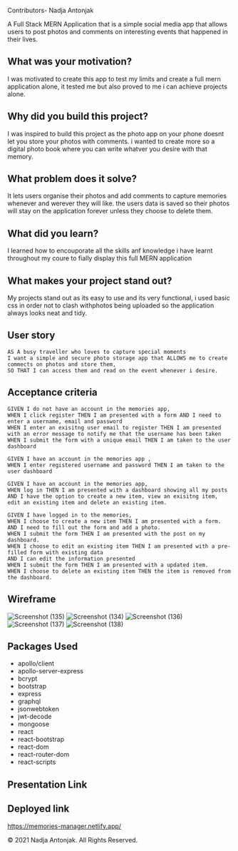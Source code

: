 

Contributors-
Nadja Antonjak

A Full Stack MERN Application that is a simple social media app that allows users to post photos and comments on interesting events that happened in their lives.

## What was your motivation?
I was motivated to create this app to test my limits and create a full mern application alone, it tested me but also proved to me i can achieve projects alone. 

## Why did you build this project?
I was inspired to build this project as the photo app on your phone doesnt let you store your photos with comments. i wanted to create more so a digital photo book where you can write whatver you desire with that memory.

## What problem does it solve?
It lets users organise their photos and add comments to capture memories whenever and werever they will like. the users data is saved so their photos will stay on the application forever unless they choose to delete them.

## What did you learn?
I learned how to encouporate all the skills anf knowledge i have learnt throughout my coure to fially display this full MERN application

## What makes your project stand out?
My projects stand out as its easy to use and its very functional, i used basic css in order not to clash withphotos being uploaded so the application always looks neat and tidy.


## User story
``` 
AS A busy traveller who loves to capture special moments
I want a simple and secure photo storage app that ALLOWS me to create commects on photos and store them,
SO THAT I can access them and read on the event whenever i desire.
``` 

## Acceptance criteria
``` 
GIVEN I do not have an account in the memories app,
WHEN I click register THEN I am presented with a form AND I need to enter a username, email and password
WHEN I enter an exisitng user email to register THEN I am presented with an error message to notify me that the username has been taken
WHEN I submit the form with a unique email THEN I am taken to the user dashboard
 
GIVEN I have an account in the memories app ,
WHEN I enter registered username and password THEN I am taken to the user dashboard

GIVEN I have an account in the memories app,
WHEN log in THEN I am presented with a dashboard showing all my posts
AND I have the option to create a new item, view an exisitng item, edit an existing item and delete an existing item.

GIVEN I have logged in to the memories,
WHEN I choose to create a new item THEN I am presented with a form.
AND I need to fill out the form and add a photo.
WHEN I submit the form THEN I am presented with the post on my dashboard.
WHEN I choose to edit an existing item THEN I am presented with a pre-filled form with existing data
AND I can edit the information presented
WHEN I submit the form THEN I am presented with a updated item.
WHEN I choose to delete an existing item THEN the item is removed from the dashboard.
```
## Wireframe

![Screenshot (135)](https://user-images.githubusercontent.com/79078061/128818333-872fc092-2695-476d-b5f8-69ed28293fbe.png)
![Screenshot (134)](https://user-images.githubusercontent.com/79078061/128818348-3c673ce2-33ad-42ff-8243-5023b4fc7e95.png)
![Screenshot (136)](https://user-images.githubusercontent.com/79078061/128818354-6d9cd5b6-d42c-4aef-83b2-4ee95f96663e.png)
![Screenshot (137)](https://user-images.githubusercontent.com/79078061/128818362-b46cad3f-0aa0-4cd6-a28d-9714a653b907.png)
![Screenshot (138)](https://user-images.githubusercontent.com/79078061/128818370-0684707b-ed0d-427a-a02d-2355d0860509.png)


## Packages Used
 - apollo/client
 - apollo-server-express
 - bcrypt
 - bootstrap
 - express
 - graphql
 - jsonwebtoken
 - jwt-decode
 - mongoose
 - react
 - react-bootstrap
 - react-dom
 - react-router-dom
 - react-scripts

## Presentation Link

## Deployed link
https://memories-manager.netlify.app/


© 2021 Nadja Antonjak. All Rights Reserved.
